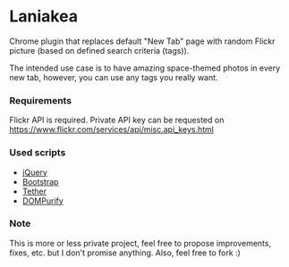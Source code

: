 # Laniakea

Chrome plugin that replaces default "New Tab" page with random Flickr picture (based on defined search criteria (tags)).

The intended use case is to have amazing space-themed photos in every new tab, however, you can use any tags you really want.

### Requirements

Flickr API is required. Private API key can be requested on https://www.flickr.com/services/api/misc.api_keys.html

### Used scripts

* [jQuery](https://github.com/jquery/jquery)
* [Bootstrap](https://github.com/twbs/bootstrap)
* [Tether](https://github.com/HubSpot/tether)
* [DOMPurify](https://github.com/cure53/DOMPurify)

### Note

This is more or less private project, feel free to propose improvements, fixes, etc. but I don't promise anything. Also, feel free to fork :)
